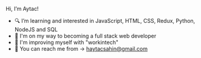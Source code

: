 Hi, I’m Aytac!

-	🔍 I’m learning and interested in JavaScript, HTML, CSS, Redux, Python, NodeJS and SQL
-	🛫 I'm on my way to becoming a full stack web developer
-	🏫 I'm improving myself with "workintech"
-	📨 You can reach me from -> haytacsahin@gmail.com
